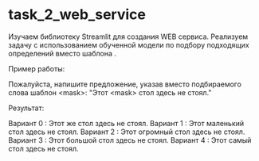 # task_2_web_service
Изучаем библиотеку Streamlit для создания WEB сервиса.
Реализуем задачу с использованием обученной модели по подбору подходящих определений вместо шаблона <mask>.

Пример работы:

Пожалуйста, напишите предложение, указав вместо подбираемого слова шаблон \<mask\>: "Этот \<mask\> стол здесь не стоял."

Результат:

Вариант 0 : Этот же стол здесь не стоял.
Вариант 1 : Этот маленький стол здесь не стоял.
Вариант 2 : Этот огромный стол здесь не стоял.
Вариант 3 : Этот большой стол здесь не стоял.
Вариант 4 : Этот самый стол здесь не стоял.
